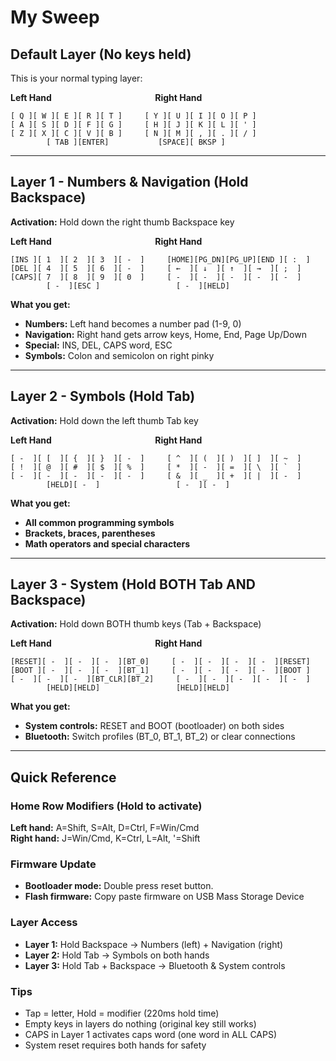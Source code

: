 # My Sweep

## Default Layer (No keys held)
This is your normal typing layer:

**Left Hand** &nbsp;&nbsp;&nbsp;&nbsp;&nbsp;&nbsp;&nbsp;&nbsp;&nbsp;&nbsp;&nbsp;&nbsp;&nbsp;&nbsp;&nbsp;&nbsp;&nbsp;&nbsp;&nbsp;&nbsp;&nbsp;&nbsp;&nbsp;&nbsp;&nbsp;&nbsp;&nbsp;&nbsp;&nbsp;&nbsp;&nbsp;&nbsp;&nbsp;&nbsp;&nbsp;&nbsp;&nbsp;&nbsp;&nbsp;&nbsp; **Right Hand**

```
[ Q ][ W ][ E ][ R ][ T ]     [ Y ][ U ][ I ][ O ][ P ]
[ A ][ S ][ D ][ F ][ G ]     [ H ][ J ][ K ][ L ][ ' ]
[ Z ][ X ][ C ][ V ][ B ]     [ N ][ M ][ , ][ . ][ / ]
        [ TAB ][ENTER]           [SPACE][ BKSP ]
```

---

## Layer 1 - Numbers & Navigation (Hold Backspace)
**Activation:** Hold down the right thumb Backspace key

**Left Hand** &nbsp;&nbsp;&nbsp;&nbsp;&nbsp;&nbsp;&nbsp;&nbsp;&nbsp;&nbsp;&nbsp;&nbsp;&nbsp;&nbsp;&nbsp;&nbsp;&nbsp;&nbsp;&nbsp;&nbsp;&nbsp;&nbsp;&nbsp;&nbsp;&nbsp;&nbsp;&nbsp;&nbsp;&nbsp;&nbsp;&nbsp;&nbsp;&nbsp;&nbsp;&nbsp;&nbsp;&nbsp;&nbsp;&nbsp;&nbsp; **Right Hand**

```
[INS ][ 1  ][ 2  ][ 3  ][ -  ]     [HOME][PG_DN][PG_UP][END ][ :  ]
[DEL ][ 4  ][ 5  ][ 6  ][ -  ]     [ ←  ][ ↓  ][ ↑  ][ →  ][ ;  ]
[CAPS][ 7  ][ 8  ][ 9  ][ 0  ]     [ -  ][ -  ][ -  ][ -  ][ -  ]
        [ -  ][ESC ]                 [ -  ][HELD]
```

**What you get:**
- **Numbers:** Left hand becomes a number pad (1-9, 0)
- **Navigation:** Right hand gets arrow keys, Home, End, Page Up/Down
- **Special:** INS, DEL, CAPS word, ESC
- **Symbols:** Colon and semicolon on right pinky

---

## Layer 2 - Symbols (Hold Tab)
**Activation:** Hold down the left thumb Tab key

**Left Hand** &nbsp;&nbsp;&nbsp;&nbsp;&nbsp;&nbsp;&nbsp;&nbsp;&nbsp;&nbsp;&nbsp;&nbsp;&nbsp;&nbsp;&nbsp;&nbsp;&nbsp;&nbsp;&nbsp;&nbsp;&nbsp;&nbsp;&nbsp;&nbsp;&nbsp;&nbsp;&nbsp;&nbsp;&nbsp;&nbsp;&nbsp;&nbsp;&nbsp;&nbsp;&nbsp;&nbsp;&nbsp;&nbsp;&nbsp;&nbsp; **Right Hand**

```
[ -  ][ [  ][ {  ][ }  ][ -  ]     [ ^  ][ (  ][ )  ][ ]  ][ ~  ]
[ !  ][ @  ][ #  ][ $  ][ %  ]     [ *  ][ -  ][ =  ][ \  ][ `  ]
[ -  ][ -  ][ -  ][ -  ][ -  ]     [ &  ][ _  ][ +  ][ |  ][ -  ]
        [HELD][ -  ]                 [ -  ][ -  ]
```

**What you get:**
- **All common programming symbols**
- **Brackets, braces, parentheses**
- **Math operators and special characters**

---

## Layer 3 - System (Hold BOTH Tab AND Backspace)
**Activation:** Hold down BOTH thumb keys (Tab + Backspace)

**Left Hand** &nbsp;&nbsp;&nbsp;&nbsp;&nbsp;&nbsp;&nbsp;&nbsp;&nbsp;&nbsp;&nbsp;&nbsp;&nbsp;&nbsp;&nbsp;&nbsp;&nbsp;&nbsp;&nbsp;&nbsp;&nbsp;&nbsp;&nbsp;&nbsp;&nbsp;&nbsp;&nbsp;&nbsp;&nbsp;&nbsp;&nbsp;&nbsp;&nbsp;&nbsp;&nbsp;&nbsp;&nbsp;&nbsp;&nbsp;&nbsp; **Right Hand**

```
[RESET][ -  ][ -  ][ -  ][BT_0]     [ -  ][ -  ][ -  ][ -  ][RESET]
[BOOT ][ -  ][ -  ][ -  ][BT_1]     [ -  ][ -  ][ -  ][ -  ][BOOT ]
[ -  ][ -  ][ -  ][BT_CLR][BT_2]     [ -  ][ -  ][ -  ][ -  ][ -  ]
        [HELD][HELD]                 [HELD][HELD]
```

**What you get:**
- **System controls:** RESET and BOOT (bootloader) on both sides
- **Bluetooth:** Switch profiles (BT_0, BT_1, BT_2) or clear connections

---

## Quick Reference

### Home Row Modifiers (Hold to activate)
**Left hand:** A=Shift, S=Alt, D=Ctrl, F=Win/Cmd  
**Right hand:** J=Win/Cmd, K=Ctrl, L=Alt, '=Shift

### Firmware Update
- **Bootloader mode:** Double press reset button.
- **Flash firmware:** Copy paste firmware on USB Mass Storage Device

### Layer Access
- **Layer 1:** Hold Backspace → Numbers (left) + Navigation (right)
- **Layer 2:** Hold Tab → Symbols on both hands  
- **Layer 3:** Hold Tab + Backspace → Bluetooth & System controls

### Tips
- Tap = letter, Hold = modifier (220ms hold time)
- Empty keys in layers do nothing (original key still works)
- CAPS in Layer 1 activates caps word (one word in ALL CAPS)
- System reset requires both hands for safety
